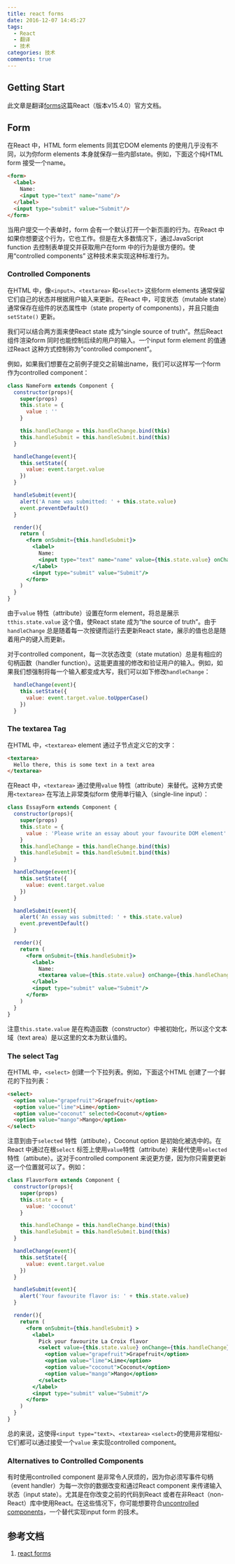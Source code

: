 ```yaml
---
title: react forms
date: 2016-12-07 14:45:27
tags:
  - React
  - 翻译
  - 技术
categories: 技术
comments: true
---
```


## Getting Start

此文章是翻译[forms](https://facebook.github.io/react/docs/forms.html)这篇React（版本v15.4.0）官方文档。

<!--more-->

## Form

在React 中，HTML form elements 同其它DOM elements 的使用几乎没有不同，以为你form elements 本身就保存一些内部state。例如，下面这个纯HTML form 接受一个name。
```html
<form>
  <label>
    Name:
    <input type="text" name="name"/>
  </label>
  <input type="submit" value="Submit"/>
</form>
```
当用户提交一个表单时，form 会有一个默认打开一个新页面的行为。在React 中如果你想要这个行为，它也工作。但是在大多数情况下，通过JavaScript function 去控制表单提交并获取用户在form 中的行为是很方便的。使用“controlled components” 这种技术来实现这种标准行为。

### Controlled Components

在HTML 中，像`<input>`、`<textarea>` 和`<select>` 这些form elements 通常保留它们自己的状态并根据用户输入来更新。在React 中，可变状态（mutable state）通常保存在组件的状态属性中（state property of components），并且只能由`setState()` 更新。

我们可以结合两方面来使React state 成为“single source of truth”。然后React 组件渲染form 同时也能控制后续的用户的输入。一个input form element 的值通过React 这种方式控制称为“controlled component”。

例如，如果我们想要在之前例子提交之前输出name，我们可以这样写一个form 作为controlled component：
```jsx
class NameForm extends Component {
  constructor(props){
    super(props)
    this.state = {
      value : ''
    }

    this.handleChange = this.handleChange.bind(this)
    this.handleSubmit = this.handleSubmit.bind(this)
  }

  handleChange(event){
    this.setState({
      value: event.target.value
    })
  }

  handleSubmit(event){
    alert('A name was submitted: ' + this.state.value)
    event.preventDefault()
  }

  render(){
    return (
      <form onSubmit={this.handleSubmit}>
        <label>
          Name:
          <input type="text" name="name" value={this.state.value} onChange={this.handleChange}/>
        </label>
        <input type="submit" value="Submit"/>
      </form>
    )
  }
}
```
由于`value` 特性（attribute）设置在form element，将总是展示`tthis.state.value` 这个值，使React state 成为“the source of truth”。由于`handleChange` 总是随着每一次按键而运行去更新React state，展示的值也总是随着用户的键入而更新。

对于controlled component，每一次状态改变（state mutation）总是有相应的句柄函数（handler function）。这能更直接的修改和验证用户的输入。例如，如果我们想强制将每一个输入都变成大写，我们可以如下修改`handleChange`：
```jsx
  handleChange(event){
    this.setState({
      value: event.target.value.toUpperCase()
    })
  }
```

### The textarea Tag

在HTML 中，`<textarea>` element 通过子节点定义它的文字：
```html
<textarea>
  Hello there, this is some text in a text area
</textarea>
```
在React 中，`<textarea>` 通过使用`value` 特性（attribute）来替代。这种方式使用`<textarea>` 在写法上非常类似form 使用单行输入（single-line input）：
```jsx
class EssayForm extends Component {
  constructor(props){
    super(props)
    this.state = {
      value : 'Please write an essay about your favourite DOM element'
    }
    this.handleChange = this.handleChange.bind(this)
    this.handleSubmit = this.handleSubmit.bind(this)
  }

  handleChange(event){
    this.setState({
      value: event.target.value
    })
  }

  handleSubmit(event){
    alert('An essay was submitted: ' + this.state.value)
    event.preventDefault()
  }

  render(){
    return (
      <form onSubmit={this.handleSubmit}>
        <label>
          Name:
          <textarea value={this.state.value} onChange={this.handleChange} />
        </label>
        <input type="submit" value="Submit"/>
      </form>
    )
  }
}
```
注意`this.state.value` 是在构造函数（constructor）中被初始化，所以这个文本域（text area）是以这里的文本为默认值的。

### The select Tag

在HTML 中，`<select>` 创建一个下拉列表。例如，下面这个HTML 创建了一个鲜花的下拉列表：
```html
<select>
  <option value="grapefruit">Grapefruit</option>
  <option value="lime">Lime</option>
  <option value="coconut" selected>Coconut</option>
  <option value="mango">Mango</option>
</select>
```
注意到由于`selected` 特性（attibute），Coconut option 是初始化被选中的。在React 中通过在根`select` 标签上使用`value`特性（attribute）来替代使用`selected` 特性（attibute）。这对于controlled component 来说更方便，因为你只需要更新这一个位置就可以了。例如：
```jsx
class FlavorForm extends Component {
  constructor(props){
    super(props)
    this.state = {
      value: 'coconut'
    }

    this.handleChange = this.handleChange.bind(this)
    this.handleSubmit = this.handleSubmit.bind(this)
  }

  handleChange(event){
    this.setState({
      value: event.target.value
    })
  }

  handleSubmit(event){
    alert('Your favourite flavor is: ' + this.state.value)
  }

  render(){
    return (
      <form onSubmit={this.handleSubmit} >
        <label>
          Pick your favourite La Croix flavor
          <select value={this.state.value} onChange={this.handleChange}>
            <option value="grapefruit">Grapefruit</option>
            <option value="lime">Lime</option>
            <option value="coconut">Coconut</option>
            <option value="mango">Mango</option>
          </select>
        </label>
        <input type="submit" value="Submit"/>
      </form>
    )
  }
}

```
总的来说，这使得`<input type="text>`、`<textarea>` `<select>`的使用非常相似-它们都可以通过接受一个`value` 来实现controlled component。

### Alternatives to Controlled Components

有时使用controlled component 是非常令人厌烦的，因为你必须写事件句柄（event handler）为每一次你的数据改变和通过React component 来传递输入状态（input state）。尤其是在你改变之前的代码到React 或者在非React（non-React）库中使用React。在这些情况下，你可能想要符合[uncontrolled components](https://facebook.github.io/react/docs/uncontrolled-components.html)，一个替代实现input form 的技术。

## 参考文档

1. [react forms](https://facebook.github.io/react/docs/forms.html)
